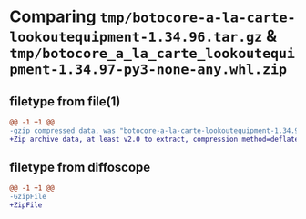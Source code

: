 # Comparing `tmp/botocore-a-la-carte-lookoutequipment-1.34.96.tar.gz` & `tmp/botocore_a_la_carte_lookoutequipment-1.34.97-py3-none-any.whl.zip`

## filetype from file(1)

```diff
@@ -1 +1 @@
-gzip compressed data, was "botocore-a-la-carte-lookoutequipment-1.34.96.tar", last modified: Thu May  2 01:01:34 2024, max compression
+Zip archive data, at least v2.0 to extract, compression method=deflate
```

## filetype from diffoscope

```diff
@@ -1 +1 @@
-GzipFile
+ZipFile
```

